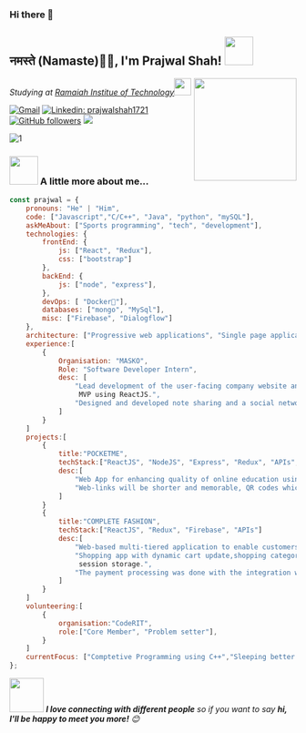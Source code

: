 ### Hi there 👋

<!--
**prajwal1721/prajwal1721** is a ✨ _special_ ✨ repository because its `README.md` (this file) appears on your GitHub profile.-->

<h2>नमस्ते (Namaste)🙏🏻, I'm Prajwal Shah! <img src="https://media.giphy.com/media/12oufCB0MyZ1Go/giphy.gif" width="50"></h2>
<img align='right' src="https://images.unsplash.com/photo-1595683363301-1e94594a550d?ixid=MXwxMjA3fDB8MHxwaG90by1wYWdlfHx8fGVufDB8fHw%3D&ixlib=rb-1.2.1&auto=format&fit=crop&w=334&q=80" width="180">
<p><em>Studying at <a href="http://www.msrit.edu">Ramaiah Institue of Technology</a><img src="https://media.giphy.com/media/WUlplcMpOCEmTGBtBW/giphy.gif" width="30"> 
</em></p>


<!-- [![Gmail: prajwalshah1721@gmail.com](https://img.shields.io/badge/Gmail-D14836?style=for-the-badge&logo=gmail&logoColor=white&link=mailto:prajwalshah1721@gmail.com)](mailto:prajwalshah1721@gmail.com) -->

[![Gmail](https://img.shields.io/badge/GMAIL-prajwalshah1721-red.svg)](mailto:prajwalshah1721@gmail.com)
[![Linkedin: prajwalshah1721](https://img.shields.io/badge/-prajwal1721-blue?style=flat-square&logo=Linkedin&logoColor=white&link=https://www.linkedin.com/in/prajwal1721/)](https://www.linkedin.com/in/prajwalshah1721/)
[![GitHub followers](https://img.shields.io/github/followers/prajwal1721.svg?style=social&label=Follow&maxAge=2592000)](https://github.com/prajwal1721?tab=followers)
![](https://visitor-badge.glitch.me/badge?page_id=prajwal1721.prajwal1721)


<!--[![Prajwal's github stats](https://github-readme-stats.vercel.app/api?username=prajwal1721&theme=blue-green)](https://github.com/anuraghazra/github-readme-stats)-->

![1](https://github-readme-stats.vercel.app/api/top-langs/?username=prajwal1721&theme=blue-green)
### <img src="https://media.giphy.com/media/VgCDAzcKvsR6OM0uWg/giphy.gif" width="50"> A little more about me...  



```javascript
const prajwal = {
    pronouns: "He" | "Him",
    code: ["Javascript","C/C++", "Java", "python", "mySQL"],
    askMeAbout: ["Sports programming", "tech", "development"],
    technologies: {
        frontEnd: {
            js: ["React", "Redux"],
            css: ["bootstrap"]
        },
        backEnd: {
            js: ["node", "express"],
        },
        devOps: [ "Docker🐳"],
        databases: ["mongo", "MySql"],
        misc: ["Firebase", "Dialogflow"]
    },
    architecture: ["Progressive web applications", "Single page applications"],
    experience:[
        {
            Organisation: "MASKO",
            Role: "Software Developer Intern",
            desc: [
                "Lead development of the user-facing company website and web-app for the 
                 MVP using ReactJS.",
                "Designed and developed note sharing and a social networking platform for lawyers.",
            ]
        }
    ]
    projects:[
        {
            title:"POCKETME",
            techStack:["ReactJS", "NodeJS", "Express", "Redux", "APIs", "MongoDB"]
            desc:[
                "Web App for enhancing quality of online education using QR codes during COVID-19.",
                "Web-links will be shorter and memorable, QR codes which can beprinted on a sheet."
            ]
        }
        {
            title:"COMPLETE FASHION",
            techStack:["ReactJS", "Redux", "Firebase", "APIs"]
            desc:[
                "Web-based multi-tiered application to enable customers order online",
                "Shopping app with dynamic cart update,shopping categories, payments, authentication, 
                 session storage.",
                "The payment processing was done with the integration with Stripe API ."
            ]
        }
    ]
    volunteering:[
        {
            organisation:"CodeRIT",
            role:["Core Member", "Problem setter"],
        }
    ]
    currentFocus: ["Comptetive Programming using C++","Sleeping better ;)"]
};
```
<img src="https://media.giphy.com/media/LnQjpWaON8nhr21vNW/giphy.gif" width="60"> <em><b>I love connecting with different people</b> so if you want to say <b>hi, I'll be happy to meet you more!</b> 😊</em>

<!--Here are some ideas to get you started:
- 🔭 I’m currently working on ...
- 🌱 I’m currently learning ...
- 👯 I’m looking to collaborate on ...
- 🤔 I’m looking for help with ...
- 💬 Ask me about ...
- 📫 How to reach me: ...
- 😄 Pronouns: ...
- ⚡ Fun fact: ...
-->

